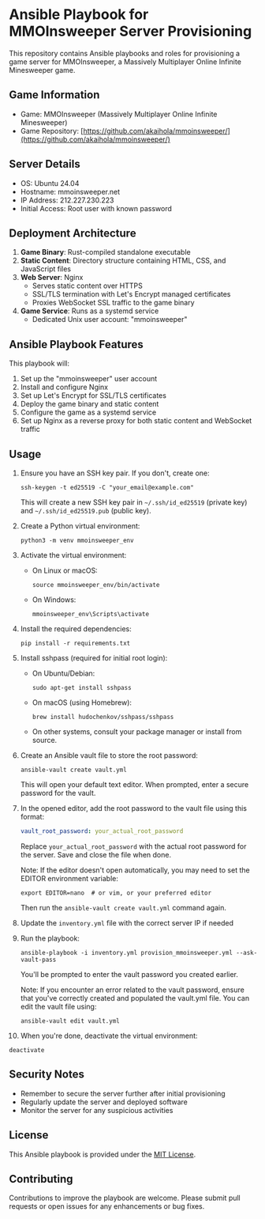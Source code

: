 # Ansible Playbook for MMOInsweeper Server Provisioning

This repository contains Ansible playbooks and roles for provisioning a game server for MMOInsweeper, a Massively Multiplayer Online Infinite Minesweeper game.

## Game Information

- Game: MMOInsweeper (Massively Multiplayer Online Infinite Minesweeper)
- Game Repository: [https://github.com/akaihola/mmoinsweeper/](https://github.com/akaihola/mmoinsweeper/)

## Server Details

- OS: Ubuntu 24.04
- Hostname: mmoinsweeper.net
- IP Address: 212.227.230.223
- Initial Access: Root user with known password

## Deployment Architecture

1. **Game Binary**: Rust-compiled standalone executable
2. **Static Content**: Directory structure containing HTML, CSS, and JavaScript files
3. **Web Server**: Nginx
   - Serves static content over HTTPS
   - SSL/TLS termination with Let's Encrypt managed certificates
   - Proxies WebSocket SSL traffic to the game binary
4. **Game Service**: Runs as a systemd service
   - Dedicated Unix user account: "mmoinsweeper"

## Ansible Playbook Features

This playbook will:

1. Set up the "mmoinsweeper" user account
2. Install and configure Nginx
3. Set up Let's Encrypt for SSL/TLS certificates
4. Deploy the game binary and static content
5. Configure the game as a systemd service
6. Set up Nginx as a reverse proxy for both static content and WebSocket traffic

## Usage

1. Ensure you have an SSH key pair. If you don't, create one:
   ```
   ssh-keygen -t ed25519 -C "your_email@example.com"
   ```
   This will create a new SSH key pair in `~/.ssh/id_ed25519` (private key) and `~/.ssh/id_ed25519.pub` (public key).

2. Create a Python virtual environment:
   ```
   python3 -m venv mmoinsweeper_env
   ```

3. Activate the virtual environment:
   - On Linux or macOS:
     ```
     source mmoinsweeper_env/bin/activate
     ```
   - On Windows:
     ```
     mmoinsweeper_env\Scripts\activate
     ```

4. Install the required dependencies:
   ```
   pip install -r requirements.txt
   ```

5. Install sshpass (required for initial root login):
   - On Ubuntu/Debian:
     ```
     sudo apt-get install sshpass
     ```
   - On macOS (using Homebrew):
     ```
     brew install hudochenkov/sshpass/sshpass
     ```
   - On other systems, consult your package manager or install from source.

6. Create an Ansible vault file to store the root password:
   ```
   ansible-vault create vault.yml
   ```
   This will open your default text editor. When prompted, enter a secure password for the vault.

5. In the opened editor, add the root password to the vault file using this format:
   ```yaml
   vault_root_password: your_actual_root_password
   ```
   Replace `your_actual_root_password` with the actual root password for the server.
   Save and close the file when done.

   Note: If the editor doesn't open automatically, you may need to set the EDITOR environment variable:
   ```
   export EDITOR=nano  # or vim, or your preferred editor
   ```
   Then run the `ansible-vault create vault.yml` command again.

6. Update the `inventory.yml` file with the correct server IP if needed

8. Run the playbook:
    ```
    ansible-playbook -i inventory.yml provision_mmoinsweeper.yml --ask-vault-pass
    ```
    You'll be prompted to enter the vault password you created earlier.

    Note: If you encounter an error related to the vault password, ensure that you've correctly created and populated the vault.yml file. You can edit the vault file using:
    ```
    ansible-vault edit vault.yml
    ```

11. When you're done, deactivate the virtual environment:
   ```
   deactivate
   ```

## Security Notes

- Remember to secure the server further after initial provisioning
- Regularly update the server and deployed software
- Monitor the server for any suspicious activities

## License

This Ansible playbook is provided under the [MIT License](LICENSE).

## Contributing

Contributions to improve the playbook are welcome. Please submit pull requests or open issues for any enhancements or bug fixes.
